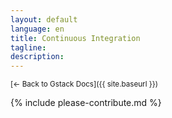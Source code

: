 ```yaml
---
layout: default
language: en
title: Continuous Integration
tagline:
description:
---
```

<small>[← Back to Gstack Docs]({{ site.baseurl }})</small>

{% include please-contribute.md %}

